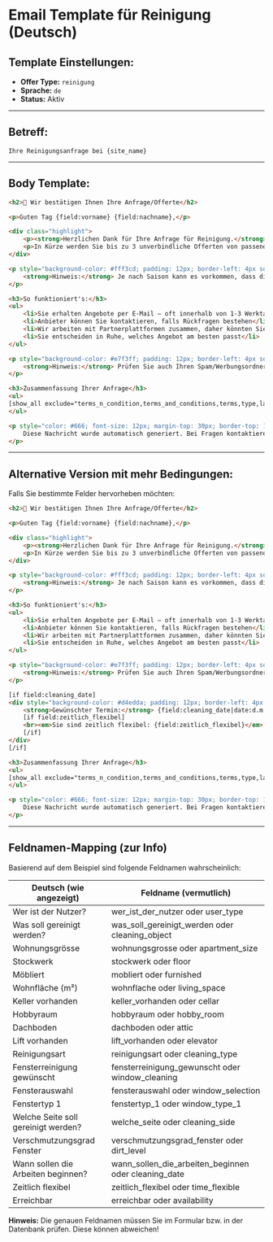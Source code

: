 # Email Template für Reinigung (Deutsch)

## Template Einstellungen:
- **Offer Type:** `reinigung`
- **Sprache:** `de`
- **Status:** Aktiv

---

## Betreff:
```
Ihre Reinigungsanfrage bei {site_name}
```

---

## Body Template:

```html
<h2>🎉 Wir bestätigen Ihnen Ihre Anfrage/Offerte</h2>

<p>Guten Tag {field:vorname} {field:nachname},</p>

<div class="highlight">
    <p><strong>Herzlichen Dank für Ihre Anfrage für Reinigung.</strong></p>
    <p>In Kürze werden Sie bis zu 3 unverbindliche Offerten von passenden Anbietern aus Ihrer Region erhalten.</p>
</div>

<p style="background-color: #fff3cd; padding: 12px; border-left: 4px solid #ffc107; margin: 20px 0;">
    <strong>Hinweis:</strong> Je nach Saison kann es vorkommen, dass die Firmen für den gewünschten Zeitraum schon ausgebucht sind und daher keine Angebote unterbreiten.
</p>

<h3>So funktioniert's:</h3>
<ul>
    <li>Sie erhalten Angebote per E-Mail – oft innerhalb von 1-3 Werktagen</li>
    <li>Anbieter können Sie kontaktieren, falls Rückfragen bestehen</li>
    <li>Wir arbeiten mit Partnerplattformen zusammen, daher könnten Sie ev. auch von denen Angebote erhalten</li>
    <li>Sie entscheiden in Ruhe, welches Angebot am besten passt</li>
</ul>

<p style="background-color: #e7f3ff; padding: 12px; border-left: 4px solid #007bff; margin: 20px 0;">
    <strong>Hinweis:</strong> Prüfen Sie auch Ihren Spam/Werbungsordner, falls Sie innerhalb von 1-3 Werktagen keine Angebote erhalten.
</p>

<h3>Zusammenfassung Ihrer Anfrage</h3>
<ul>
[show_all exclude="terms_n_condition,terms_and_conditions,terms,type,lang,language,csrf_test_name,submit,form_token,__submission,__fluent_form_embded_post_id,_wp_http_referer,form_name,uuid,service_url,uuid_value,verified_method,utm_source,utm_medium,utm_campaign,utm_term,utm_content,referrer,vorname,nachname,email,phone,skip_kontakt,skip_reinigung_umzug"]
</ul>

<p style="color: #666; font-size: 12px; margin-top: 30px; border-top: 1px solid #ddd; padding-top: 15px;">
    Diese Nachricht wurde automatisch generiert. Bei Fragen kontaktieren Sie uns über {site_name}.
</p>
```

---

## Alternative Version mit mehr Bedingungen:

Falls Sie bestimmte Felder hervorheben möchten:

```html
<h2>🎉 Wir bestätigen Ihnen Ihre Anfrage/Offerte</h2>

<p>Guten Tag {field:vorname} {field:nachname},</p>

<div class="highlight">
    <p><strong>Herzlichen Dank für Ihre Anfrage für Reinigung.</strong></p>
    <p>In Kürze werden Sie bis zu 3 unverbindliche Offerten von passenden Anbietern aus Ihrer Region erhalten.</p>
</div>

<p style="background-color: #fff3cd; padding: 12px; border-left: 4px solid #ffc107; margin: 20px 0;">
    <strong>Hinweis:</strong> Je nach Saison kann es vorkommen, dass die Firmen für den gewünschten Zeitraum schon ausgebucht sind und daher keine Angebote unterbreiten.
</p>

<h3>So funktioniert's:</h3>
<ul>
    <li>Sie erhalten Angebote per E-Mail – oft innerhalb von 1-3 Werktagen</li>
    <li>Anbieter können Sie kontaktieren, falls Rückfragen bestehen</li>
    <li>Wir arbeiten mit Partnerplattformen zusammen, daher könnten Sie ev. auch von denen Angebote erhalten</li>
    <li>Sie entscheiden in Ruhe, welches Angebot am besten passt</li>
</ul>

<p style="background-color: #e7f3ff; padding: 12px; border-left: 4px solid #007bff; margin: 20px 0;">
    <strong>Hinweis:</strong> Prüfen Sie auch Ihren Spam/Werbungsordner, falls Sie innerhalb von 1-3 Werktagen keine Angebote erhalten.
</p>

[if field:cleaning_date]
<div style="background-color: #d4edda; padding: 12px; border-left: 4px solid #28a745; margin: 20px 0;">
    <strong>Gewünschter Termin:</strong> {field:cleaning_date|date:d.m.Y}
    [if field:zeitlich_flexibel]
    <br><em>Sie sind zeitlich flexibel: {field:zeitlich_flexibel}</em>
    [/if]
</div>
[/if]

<h3>Zusammenfassung Ihrer Anfrage</h3>
<ul>
[show_all exclude="terms_n_condition,terms_and_conditions,terms,type,lang,language,csrf_test_name,submit,form_token,__submission,__fluent_form_embded_post_id,_wp_http_referer,form_name,uuid,service_url,uuid_value,verified_method,utm_source,utm_medium,utm_campaign,utm_term,utm_content,referrer,vorname,nachname,email,phone,skip_kontakt,skip_reinigung_umzug"]
</ul>

<p style="color: #666; font-size: 12px; margin-top: 30px; border-top: 1px solid #ddd; padding-top: 15px;">
    Diese Nachricht wurde automatisch generiert. Bei Fragen kontaktieren Sie uns über {site_name}.
</p>
```

---

## Feldnamen-Mapping (zur Info)

Basierend auf dem Beispiel sind folgende Feldnamen wahrscheinlich:

| Deutsch (wie angezeigt) | Feldname (vermutlich) |
|------------------------|----------------------|
| Wer ist der Nutzer? | wer_ist_der_nutzer oder user_type |
| Was soll gereinigt werden? | was_soll_gereinigt_werden oder cleaning_object |
| Wohnungsgrösse | wohnungsgrosse oder apartment_size |
| Stockwerk | stockwerk oder floor |
| Möbliert | mobliert oder furnished |
| Wohnfläche (m²) | wohnflache oder living_space |
| Keller vorhanden | keller_vorhanden oder cellar |
| Hobbyraum | hobbyraum oder hobby_room |
| Dachboden | dachboden oder attic |
| Lift vorhanden | lift_vorhanden oder elevator |
| Reinigungsart | reinigungsart oder cleaning_type |
| Fensterreinigung gewünscht | fensterreinigung_gewunscht oder window_cleaning |
| Fensterauswahl | fensterauswahl oder window_selection |
| Fenstertyp 1 | fenstertyp_1 oder window_type_1 |
| Welche Seite soll gereinigt werden? | welche_seite oder cleaning_side |
| Verschmutzungsgrad Fenster | verschmutzungsgrad_fenster oder dirt_level |
| Wann sollen die Arbeiten beginnen? | wann_sollen_die_arbeiten_beginnen oder cleaning_date |
| Zeitlich flexibel | zeitlich_flexibel oder time_flexible |
| Erreichbar | erreichbar oder availability |

**Hinweis:** Die genauen Feldnamen müssen Sie im Formular bzw. in der Datenbank prüfen. Diese können abweichen!
